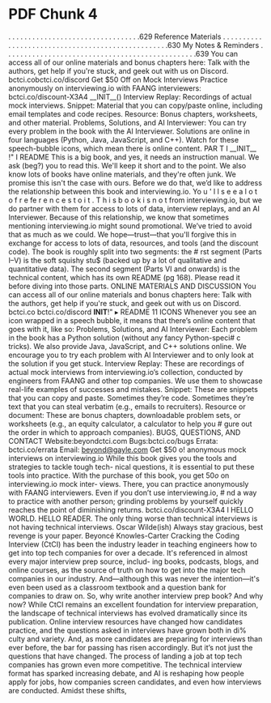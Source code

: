 # PDF Chunk 4

. . . . . . . . . . . . . . . . . . . . . . . . . . . . . . . . .629 Reference Materials . . . . . . . . . . . . . . . . . . . . . . . . . . . . . . . . . . . . . . . . . . . . . . . . . .630 My Notes & Reminders . . . . . . . . . . . . . . . . . . . . . . . . . . . . . . . . . . . . . . . . . . . . . . . .639 You can access all of our online materials and bonus chapters here: Talk with the authors, get help if you're stuck, and geek out with us on Discord. bctci.cobctci.co/discord Get $50 Off on Mock Interviews Practice anonymously on interviewing.io with FAANG interviewers: bctci.co/discount-X3A4 __INIT__() Interview Replay: Recordings of actual mock interviews. Snippet: Material that you can copy/paste online, including email templates and code recipes. Resource: Bonus chapters, worksheets, and other material. Problems, Solutions, and AI Interviewer: You can try every problem in the book with the AI Interviewer. Solutions are online in four languages (Python, Java, JavaScript, and C++). Watch for these speech-bubble icons, which mean there is online content. PAR T I __INIT__ !" I README This is a big book, and yes, it needs an instruction manual. We ask (beg?) you to read this. We'll keep it short and to the point. We also know lots of books have online materials, and they're often junk. We promise this isn't the case with ours. Before we do that, we’d like to address the relationship between this book and interviewing.io. Yo u ' l l s e e a l o t o f r e fe r e n c e s t o i t . T h i s b o o k i s n o t from interviewing.io, but we do partner with them for access to lots of data, interview replays, and an AI Interviewer. Because of this relationship, we know that sometimes mentioning interviewing.io might sound promotional. We’ve tried to avoid that as much as we could. We hope—trust—that you'll forgive this in exchange for access to lots of data, resources, and tools (and the discount code). The book is roughly split into two segments: the # rst segment (Parts I–V) is the soft squishy stu$ (backed up by a lot of qualitative and quantitative data). The second segment (Parts VI and onwards) is the technical content, which has its own README (pg 168). Please read it before diving into those parts. ONLINE MATERIALS AND DISCUSSION You can access all of our online materials and bonus chapters here: Talk with the authors, get help if you're stuck, and geek out with us on Discord. bctci.co bctci.co/discord __INIT__!" ▸ README 11 ICONS Whenever you see an icon wrapped in a speech bubble, it means that there’s online content that goes with it, like so: Problems, Solutions, and AI Interviewer: Each problem in the book has a Python solution (without any fancy Python-speci# c tricks). We also provide Java, JavaScript, and C++ solutions online. We encourage you to try each problem with AI Interviewer and to only look at the solution if you get stuck. Interview Replay: These are recordings of actual mock interviews from interviewing.io’s collection, conducted by engineers from FAANG and other top companies. We use them to showcase real-life examples of successes and mistakes. Snippet: These are snippets that you can copy and paste. Sometimes they’re code. Sometimes they’re text that you can steal verbatim (e.g., emails to recruiters). Resource or document: These are bonus chapters, downloadable problem sets, or worksheets (e.g., an equity calculator, a calculator to help you # gure out the order in which to approach companies). BUGS, QUESTIONS, AND CONTACT Website:beyondctci.com Bugs:bctci.co/bugs Errata: bctci.co/errata Email: beyond@gayle.com Get $50 o! anonymous mock interviews on interviewing.io While this book gives you the tools and strategies to tackle tough tech- nical questions, it is essential to put these tools into practice. With the purchase of this book, you get $50 o$ on interviewing.io mock inter- views. There, you can practice anonymously with FAANG interviewers. Even if you don’t use interviewing.io, # nd a way to practice with another person; grinding problems by yourself quickly reaches the point of diminishing returns. bctci.co/discount-X3A4 I HELLO WORLD. HELLO READER. The only thing worse than technical interviews is not having technical interviews. Oscar Wilde(ish) Always stay gracious, best revenge is your paper. Beyoncé Knowles-Carter Cracking the Coding Interview (CtCI) has been the industry leader in teaching engineers how to get into top tech companies for over a decade. It's referenced in almost every major interview prep source, includ- ing books, podcasts, blogs, and online courses, as the source of truth on how to get into the major tech companies in our industry. And—although this was never the intention—it's even been used as a classroom textbook and a question bank for companies to draw on. So, why write another interview prep book? And why now? While CtCI remains an excellent foundation for interview preparation, the landscape of technical interviews has evolved dramatically since its publication. Online interview resources have changed how candidates practice, and the questions asked in interviews have grown both in di% culty and variety. And, as more candidates are preparing for interviews than ever before, the bar for passing has risen accordingly. But it’s not just the questions that have changed. The process of landing a job at top tech companies has grown even more competitive. The technical interview format has sparked increasing debate, and AI is reshaping how people apply for jobs, how companies screen candidates, and even how interviews are conducted. Amidst these shifts,